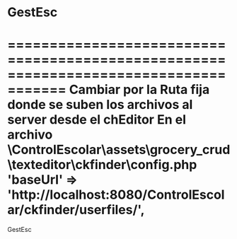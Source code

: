 # GestEsc
=====================================================================================
Cambiar por la Ruta fija donde se suben los archivos al server desde el chEditor
En el archivo \ControlEscolar\assets\grocery_crud\texteditor\ckfinder\config.php
'baseUrl'      => 'http://localhost:8080/ControlEscolar/ckfinder/userfiles/',
=====================================================================================
GestEsc
